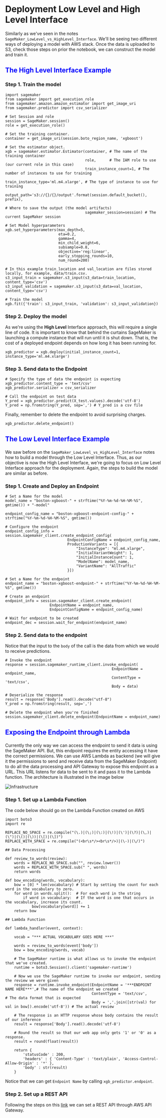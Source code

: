 # Deployment Low Level and High Level Interface 

Similarly as we've seen in the notes `SageMaker_LowLevel_vs_HighLevel_Interface`. We'll be seeing two different ways of deploying a 
model with AWS stack. Once the data is uploaded to S3, check those steps on prior the notebook, we can construct the model and train it. 

## <p><span style="color:blue">The High Level Interface Example</span><p>


### Step 1. Train the model 

```
import sagemaker
from sagemaker import get_execution_role
from sagemaker.amazon.amazon_estimator import get_image_uri
from sagemaker.predictor import csv_serializer

# Set Session and role 
session = SageMaker.session()
role = get_execution_role()

# Set the training container.
container = get_image_uri(session.boto_region_name, 'xgboost')

# Set the estimator object.
xgb = sagemaker.estimator.Estimator(container, # The name of the training container
                                    role,      # The IAM role to use (our current role in this case)
                                    train_instance_count=1, # The number of instances to use for training
                                    train_instance_type='ml.m4.xlarge', # The type of instance to use for training
                                    output_path='s3://{}/{}/output'.format(session.default_bucket(), prefix),
                                                                        # Where to save the output (the model artifacts)
                                    sagemaker_session=session) # The current SageMaker session

# Set Model hyperparameters 
xgb.set_hyperparameters(max_depth=5,
                        eta=0.2,
                        gamma=4,
                        min_child_weight=6,
                        subsample=0.8,
                        objective='reg:linear',
                        early_stopping_rounds=10,
                        num_round=200)

# In this example train_location and val_location are files stored locally, for example, data/train.csv. 
s3_input_train = sagemaker.s3_input(s3_data=train_location, content_type='csv')
s3_input_validation = sagemaker.s3_input(s3_data=val_location, content_type='csv')

# Train the model 
xgb.fit({'train': s3_input_train, 'validation': s3_input_validation})
```


### Step 2. Deploy the model 

As we're using the **High Level** Interface approach, this will require a single line of code. It is important to know that behind the 
curtains SageMaker is launching a compute instance that will run until it is shut down. That is, the cost of a deployed endpoint depends on how long it has been running for.

```
xgb_predictor = xgb.deploy(initial_instance_count=1, instance_type='ml.m4.xlarge')
```

### Step 3. Send data to the Endpoint 

```
# Specify the type of data the endpoint is expecting 
xgb_predictor.content_type = 'text/csv'
xgb_predictor.serializer = csv_serializer

# Call the endpoint on test data 
Y_pred = xgb_predictor.predict(X_test.values).decode('utf-8')
Y_pred = np.fromstring(Y_pred, sep=',') # Y_pred is a csv file
```

Finally, remember to delete the endpoint to avoid surprising charges. 

```
xgb_predictor.delete_endpoint()
```

## <p><span style="color:blue">The Low Level Interface Example</span><p>

We saw before on the `SageMaker_LowLevel_vs_HighLevel_Interface` notes how to build a model through the Low Level Interface. Thus, as our objective is now the High Level Interface, we're going to focus on Low Level Interface approach for the deployment. Again, the steps to build the model are similar as before. 

### Step 1. Create and Deploy an Endpoint 

```
# Set a Name for the model 
model_name = "boston-xgboost-" + strftime("%Y-%m-%d-%H-%M-%S", gmtime()) + "-model"

endpoint_config_name = "boston-xgboost-endpoint-config-" + strftime("%Y-%m-%d-%H-%M-%S", gmtime())

# Configure the endpoint 
endpoint_config_info = session.sagemaker_client.create_endpoint_config(
                            EndpointConfigName = endpoint_config_name,
                            ProductionVariants = [{
                                "InstanceType": "ml.m4.xlarge",
                                "InitialVariantWeight": 1,
                                "InitialInstanceCount": 1,
                                "ModelName": model_name,
                                "VariantName": "AllTraffic"
                            }])

# Set a Name for the endpoint
endpoint_name = "boston-xgboost-endpoint-" + strftime("%Y-%m-%d-%H-%M-%S", gmtime())

# Create an endpoint 
endpoint_info = session.sagemaker_client.create_endpoint(
                    EndpointName = endpoint_name,
                    EndpointConfigName = endpoint_config_name)

# Wait for endpoint to be created 
endpoint_dec = session.wait_for_endpoint(endpoint_name)
```


### Step 2. Send data to the endpoint 

Notice that the input to the `body` of the call is the data from which we would to receive predictions. 

```
# Invoke the endpoint 
response = session.sagemaker_runtime_client.invoke_endpoint(
                                                EndpointName = endpoint_name,
                                                ContentType = 'text/csv',
                                                Body = data)

# Deserialize the response 
result = response['Body'].read().decode("utf-8")
Y_pred = np.fromstring(result, sep=',')

# Delete the endpoint when you're finished 
session.sagemaker_client.delete_endpoint(EndpointName = endpoint_name)
```

## <p><span style="color:blue">Exposing the Endpoint through Lambda</span><p>

Currently the only way we can access the endpoint to send it data is using the SageMaker API. But, this endpoint requires the entity accessing it have the correct permissions. We can use AWS Lambda as backend (we will give it the permissions to send and receive data from the SageMaker Endpoint) to do all the data processing and API Gateway to expose this endpoint as a URL. This URL listens for data to be sent to it and pass it to the Lambda function. The architecture is illustrated in the image below 

![Infrastructure](Infrastructure_DM_6.png)

### Step 1. Set up a Lambda Function 

The code below should go on the Lambda Function created on AWS 

```
import boto3
import re

REPLACE_NO_SPACE = re.compile("(\.)|(\;)|(\:)|(\!)|(\')|(\?)|(\,)|(\")|(\()|(\))|(\[)|(\])")
REPLACE_WITH_SPACE = re.compile("(<br\s*/><br\s*/>)|(\-)|(\/)")

## Data Processing 

def review_to_words(review):
    words = REPLACE_NO_SPACE.sub("", review.lower())
    words = REPLACE_WITH_SPACE.sub(" ", words)
    return words

def bow_encoding(words, vocabulary):
    bow = [0] * len(vocabulary) # Start by setting the count for each word in the vocabulary to zero.
    for word in words.split():  # For each word in the string
        if word in vocabulary:  # If the word is one that occurs in the vocabulary, increase its count.
            bow[vocabulary[word]] += 1
    return bow

## Lambda Function 

def lambda_handler(event, context):

    vocab = "*** ACTUAL VOCABULARY GOES HERE ***"

    words = review_to_words(event['body'])
    bow = bow_encoding(words, vocab)

    # The SageMaker runtime is what allows us to invoke the endpoint that we've created.
    runtime = boto3.Session().client('sagemaker-runtime')

    # Now we use the SageMaker runtime to invoke our endpoint, sending the review we were given
    response = runtime.invoke_endpoint(EndpointName = '***ENDPOINT NAME HERE***',# The name of the endpoint we created
                                       ContentType = 'text/csv',                 # The data format that is expected
                                       Body = ','.join([str(val) for val in bow]).encode('utf-8')) # The actual review

    # The response is an HTTP response whose body contains the result of our inference
    result = response['Body'].read().decode('utf-8')

    # Round the result so that our web app only gets '1' or '0' as a response.
    result = round(float(result))

    return {
        'statusCode' : 200,
        'headers' : { 'Content-Type' : 'text/plain', 'Access-Control-Allow-Origin' : '*' },
        'body' : str(result)
    }
```

Notice that we can get `Endpoint Name` by calling `xgb_predictor.endpoint`. 


### Step 2. Set up a REST API

Following the steps on this [link](https://github.com/udacity/sagemaker-deployment/blob/master/Tutorials/IMDB%20Sentiment%20Analysis%20-%20XGBoost%20-%20Web%20App.ipynb) we can set a REST API through AWS API Gateway. 